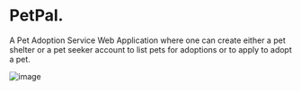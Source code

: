 # PetPal.

A Pet Adoption Service Web Application where one can create either a pet shelter or a pet seeker account to list pets for adoptions or to apply to adopt a pet. 


![image](https://github.com/nafiomiah/PetPal/assets/59378799/f3729811-3883-4be5-89f7-503b560d6b1e)
